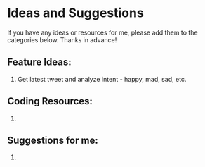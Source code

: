 # Ideas and Suggestions
If you have any ideas or resources for me, please add them to the categories below. Thanks in advance!

## Feature Ideas:
1. Get latest tweet and analyze intent - happy, mad, sad, etc.

## Coding Resources:
1. 

## Suggestions for me:
1. 
